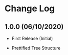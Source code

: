 Change Log
==========

1.0.0 (06/10/2020)
-------------------
- First Release (Initial)
*  Prettified Tree Structure